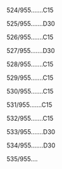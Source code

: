 524/955.......C15 


525/955.......D30 


526/955.......C15 


527/955.......D30 


528/955.......C15 


529/955.......C15 


530/955.......C15 


531/955.......C15 


532/955.......C15 


533/955.......D30 


534/955.......D30 


535/955.... 

